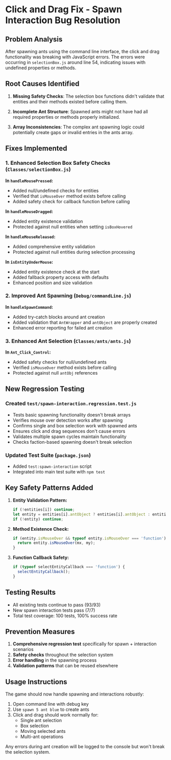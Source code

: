 # Click and Drag Fix - Spawn Interaction Bug Resolution

## Problem Analysis
After spawning ants using the command line interface, the click and drag functionality was breaking with JavaScript errors. The errors were occurring in `selectionBox.js` around line 54, indicating issues with undefined properties or methods.

## Root Causes Identified

1. **Missing Safety Checks**: The selection box functions didn't validate that entities and their methods existed before calling them.

2. **Incomplete Ant Structure**: Spawned ants might not have had all required properties or methods properly initialized.

3. **Array Inconsistencies**: The complex ant spawning logic could potentially create gaps or invalid entries in the ants array.

## Fixes Implemented

### 1. Enhanced Selection Box Safety Checks (`Classes/selectionBox.js`)

**In `handleMousePressed`:**
- Added null/undefined checks for entities
- Verified that `isMouseOver` method exists before calling
- Added safety check for callback function before calling

**In `handleMouseDragged`:**
- Added entity existence validation
- Protected against null entities when setting `isBoxHovered`

**In `handleMouseReleased`:**
- Added comprehensive entity validation
- Protected against null entities during selection processing

**In `isEntityUnderMouse`:**
- Added entity existence check at the start
- Added fallback property access with defaults
- Enhanced position and size validation

### 2. Improved Ant Spawning (`Debug/commandLine.js`)

**In `handleSpawnCommand`:**
- Added try-catch blocks around ant creation
- Added validation that `AntWrapper` and `antObject` are properly created
- Enhanced error reporting for failed ant creation

### 3. Enhanced Ant Selection (`Classes/ants/ants.js`)

**In `Ant_Click_Control`:**
- Added safety checks for null/undefined ants
- Verified `isMouseOver` method exists before calling
- Protected against null `antObj` references

## New Regression Testing

### Created `test/spawn-interaction.regression.test.js`
- Tests basic spawning functionality doesn't break arrays
- Verifies mouse over detection works after spawning
- Confirms single and box selection work with spawned ants
- Ensures click and drag sequences don't cause errors
- Validates multiple spawn cycles maintain functionality
- Checks faction-based spawning doesn't break selection

### Updated Test Suite (`package.json`)
- Added `test:spawn-interaction` script
- Integrated into main test suite with `npm test`

## Key Safety Patterns Added

1. **Entity Validation Pattern:**
   ```javascript
   if (!entities[i]) continue;
   let entity = entities[i].antObject ? entities[i].antObject : entities[i];
   if (!entity) continue;
   ```

2. **Method Existence Check:**
   ```javascript
   if (entity.isMouseOver && typeof entity.isMouseOver === 'function') {
     return entity.isMouseOver(mx, my);
   }
   ```

3. **Function Callback Safety:**
   ```javascript
   if (typeof selectEntityCallback === 'function') {
     selectEntityCallback();
   }
   ```

## Testing Results

- All existing tests continue to pass (93/93)
- New spawn interaction tests pass (7/7)
- Total test coverage: 100 tests, 100% success rate

## Prevention Measures

1. **Comprehensive regression test** specifically for spawn + interaction scenarios
2. **Safety checks** throughout the selection system
3. **Error handling** in the spawning process
4. **Validation patterns** that can be reused elsewhere

## Usage Instructions

The game should now handle spawning and interactions robustly:

1. Open command line with debug key
2. Use `spawn 5 ant blue` to create ants
3. Click and drag should work normally for:
   - Single ant selection
   - Box selection
   - Moving selected ants
   - Multi-ant operations

Any errors during ant creation will be logged to the console but won't break the selection system.